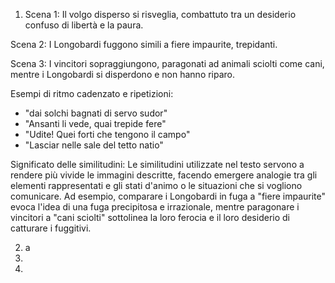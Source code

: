 1. Scena 1: Il volgo disperso si risveglia, combattuto tra un desiderio confuso di libertà e la paura.

Scena 2: I Longobardi fuggono simili a fiere impaurite, trepidanti.

Scena 3: I vincitori sopraggiungono, paragonati ad animali sciolti come cani, mentre i Longobardi si disperdono e non hanno riparo.

Esempi di ritmo cadenzato e ripetizioni:

- "dai solchi bagnati di servo sudor"
- "Ansanti li vede, quai trepide fere"
- "Udite! Quei forti che tengono il campo"
- "Lasciar nelle sale del tetto natio"

Significato delle similitudini: Le similitudini utilizzate nel testo servono a rendere più vivide le immagini descritte, facendo emergere analogie tra gli elementi rappresentati e gli stati d'animo o le situazioni che si vogliono comunicare. Ad esempio, comparare i Longobardi in fuga a "fiere impaurite" evoca l'idea di una fuga precipitosa e irrazionale, mentre paragonare i vincitori a "cani sciolti" sottolinea la loro ferocia e il loro desiderio di catturare i fuggitivi.



2. a
3. 
4. 